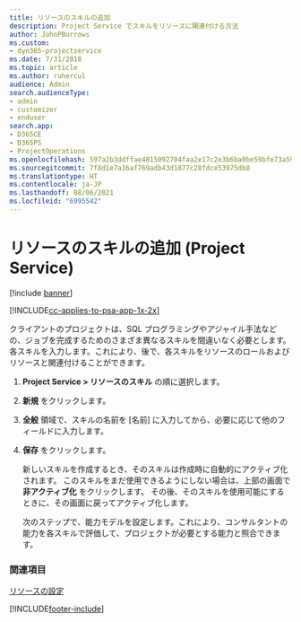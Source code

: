 ```yaml
---
title: リソースのスキルの追加
description: Project Service でスキルをリソースに関連付ける方法
author: JohnPBurrows
ms.custom:
- dyn365-projectservice
ms.date: 7/31/2018
ms.topic: article
ms.author: ruhercul
audience: Admin
search.audienceType:
- admin
- customizer
- enduser
search.app:
- D365CE
- D365PS
- ProjectOperations
ms.openlocfilehash: 597a2b3ddffae4815092704faa2e17c2e3b6ba0be59bfe73a59a89a4fe506ede
ms.sourcegitcommit: 7f8d1e7a16af769adb43d1877c28fdce53975db8
ms.translationtype: HT
ms.contentlocale: ja-JP
ms.lasthandoff: 08/06/2021
ms.locfileid: "6995542"
---
```

# <a name="add-resource-skills-project-service"></a>リソースのスキルの追加 (Project Service)

[!include [banner](../includes/psa-now-project-operations.md)]

[!INCLUDE[cc-applies-to-psa-app-1x-2x](../includes/cc-applies-to-psa-app-1x-2x.md)]

クライアントのプロジェクトは、SQL プログラミングやアジャイル手法などの、ジョブを完成するためのさまざま異なるスキルを間違いなく必要とします。 各スキルを入力します。これにより、後で、各スキルをリソースのロールおよびリソースと関連付けることができます。  
  
1. **Project Service > リソースのスキル** の順に選択します。  
  
2. **新規** をクリックします。  
  
3. **全般** 領域で、スキルの名前を [名前] に入力してから、必要に応じて他のフィールドに入力します。  
  
4. **保存** をクリックします。  
  
   新しいスキルを作成するとき、そのスキルは作成時に自動的にアクティブ化されます。 このスキルをまだ使用できるようにしない場合は、上部の画面で **非アクティブ化** をクリックします。 その後、そのスキルを使用可能にするときに、その画面に戻ってアクティブ化します。  
  
   次のステップで、能力モデルを設定します。これにより、コンサルタントの能力を各スキルで評価して、プロジェクトが必要とする能力と照合できます。  
  
### <a name="see-also"></a>関連項目  
 [リソースの設定](../psa/set-up-resources.md)


[!INCLUDE[footer-include](../includes/footer-banner.md)]